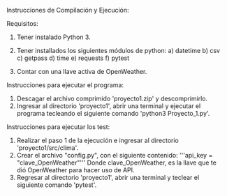 Instrucciones de Compilación y Ejecución:

Requisitos:
1) Tener instalado Python 3.
2) Tener installados los siguientes módulos de python:
      a) datetime
      b) csv
      c) getpass
      d) time
      e) requests
      f) pytest

3) Contar con una llave activa de OpenWeather.

Instrucciones para ejecutar el programa:
1) Descagar el archivo comprimido 'proyecto1.zip' y descomprimirlo.
2) Ingresar al directorio 'proyecto1', abrir una terminal y ejecutar el programa 
   tecleando el siguiente comando 'python3 Proyecto_1.py'.

Instrucciones para ejecutar los test:
1) Realizar el paso 1 de la ejecución e ingresar al directorio 'proyecto1/src/clima'.
2) Crear el archivo "config.py", con el siguiente contenido:
   '''api_key = "clave_OpenWeather"'''
   Donde clave_OpenWeather, es la llave que te dió OpenWeather para hacer uso de
   API.
3) Regresar al directorio 'proyecto1', abrir una terminal y teclear el siguiente 
   comando 'pytest'.

